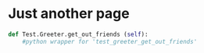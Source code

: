 # Just another page

``` python
def Test.Greeter.get_out_friends (self):
    #python wrapper for 'test_greeter_get_out_friends'
```
